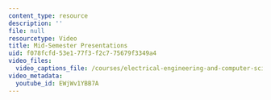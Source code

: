 ```yaml
---
content_type: resource
description: ''
file: null
resourcetype: Video
title: Mid-Semester Presentations
uid: f078fcfd-53e1-77f3-f2c7-75679f3349a4
video_files:
  video_captions_file: /courses/electrical-engineering-and-computer-science/6-811-principles-and-practice-of-assistive-technology-fall-2014/presentations/mid-semester-presentations/EWjWv1YBB7A.vtt
video_metadata:
  youtube_id: EWjWv1YBB7A
---
```


